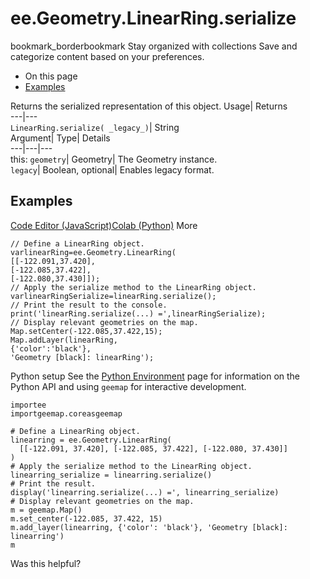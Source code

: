  
#  ee.Geometry.LinearRing.serialize 
bookmark_borderbookmark Stay organized with collections  Save and categorize content based on your preferences.
  * On this page
  * [Examples](https://developers.google.com/earth-engine/apidocs/ee-geometry-linearring-serialize#examples)


Returns the serialized representation of this object. 
Usage| Returns  
---|---  
`LinearRing.serialize( _legacy_)`| String  
Argument| Type| Details  
---|---|---  
this: `geometry`| Geometry| The Geometry instance.  
`legacy`| Boolean, optional| Enables legacy format.  
## Examples
[Code Editor (JavaScript)](https://developers.google.com/earth-engine/apidocs/ee-geometry-linearring-serialize#code-editor-javascript-sample)[Colab (Python)](https://developers.google.com/earth-engine/apidocs/ee-geometry-linearring-serialize#colab-python-sample) More
```
// Define a LinearRing object.
varlinearRing=ee.Geometry.LinearRing(
[[-122.091,37.420],
[-122.085,37.422],
[-122.080,37.430]]);
// Apply the serialize method to the LinearRing object.
varlinearRingSerialize=linearRing.serialize();
// Print the result to the console.
print('linearRing.serialize(...) =',linearRingSerialize);
// Display relevant geometries on the map.
Map.setCenter(-122.085,37.422,15);
Map.addLayer(linearRing,
{'color':'black'},
'Geometry [black]: linearRing');
```
Python setup
See the [ Python Environment](https://developers.google.com/earth-engine/guides/python_install) page for information on the Python API and using `geemap` for interactive development.
```
importee
importgeemap.coreasgeemap
```
```
# Define a LinearRing object.
linearring = ee.Geometry.LinearRing(
  [[-122.091, 37.420], [-122.085, 37.422], [-122.080, 37.430]]
)
# Apply the serialize method to the LinearRing object.
linearring_serialize = linearring.serialize()
# Print the result.
display('linearring.serialize(...) =', linearring_serialize)
# Display relevant geometries on the map.
m = geemap.Map()
m.set_center(-122.085, 37.422, 15)
m.add_layer(linearring, {'color': 'black'}, 'Geometry [black]: linearring')
m
```

Was this helpful?
